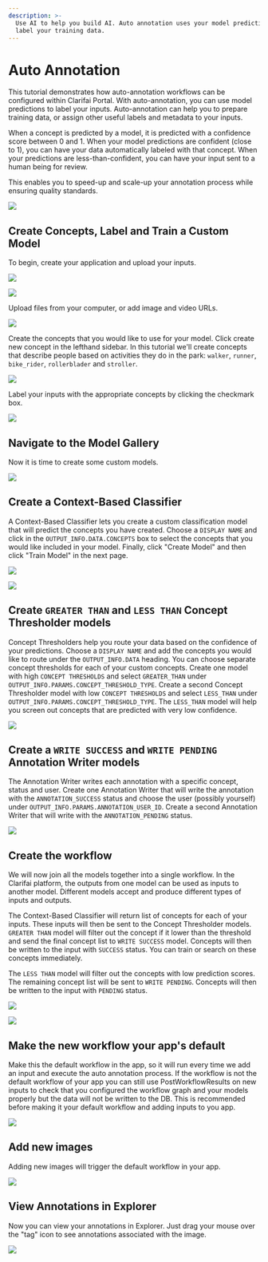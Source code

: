 ```yaml
---
description: >-
  Use AI to help you build AI. Auto annotation uses your model predictions to
  label your training data.
---
```


# Auto Annotation

This tutorial demonstrates how auto-annotation workflows can be configured within Clarifai Portal. With auto-annotation, you can use model predictions to label your inputs. Auto-annotation can help you to prepare training data, or assign other useful labels and metadata to your inputs.

When a concept is predicted by a model, it is predicted with a confidence score between 0 and 1. When your model predictions are confident \(close to 1\), you can have your data automatically labeled with that concept. When your predictions are less-than-confident, you can have your input sent to a human being for review.

This enables you to speed-up and scale-up your annotation process while ensuring quality standards.

![](../../.gitbook/assets/auto_annotation.jpg)

## Create Concepts, Label and Train a Custom Model

To begin, create your application and upload your inputs.

![](../../.gitbook/assets/create_auto_annotation_demo%20%281%29%20%282%29%20%282%29%20%282%29%20%282%29%20%282%29%20%283%29.jpg)

![](../../.gitbook/assets/auto_annotation_app_details.jpg)

Upload files from your computer, or add image and video URLs.

![](../../.gitbook/assets/add_inputs_auto_demo%20%281%29%20%283%29%20%283%29%20%283%29%20%283%29%20%283%29%20%282%29.jpg)

Create the concepts that you would like to use for your model. Click create new concept in the lefthand sidebar. In this tutorial we'll create concepts that describe people based on activities they do in the park: `walker`, `runner`, `bike_rider`, `rollerblader` and `stroller`.

![](../../.gitbook/assets/create_concepts_auto_a%20%281%29%20%282%29%20%282%29%20%282%29%20%282%29%20%282%29%20%281%29.jpg)

Label your inputs with the appropriate concepts by clicking the checkmark box.

![](../../.gitbook/assets/label_inputs_aa%20%281%29%20%281%29%20%282%29%20%283%29%20%283%29%20%283%29%20%283%29%20%282%29.jpg)

## Navigate to the Model Gallery

Now it is time to create some custom models.

![](../../.gitbook/assets/model_gallery%20%281%29%20%283%29%20%283%29%20%282%29%20%284%29.jpg)

## Create a Context-Based Classifier

A Context-Based Classifier lets you create a custom classification model that will predict the concepts you have created. Choose a `DISPLAY NAME` and click in the `OUTPUT_INFO.DATA.CONCEPTS` box to select the concepts that you would like included in your model. Finally, click "Create Model" and then click "Train Model" in the next page.

![](../../.gitbook/assets/create_cbc_aa%20%281%29%20%282%29%20%282%29%20%282%29%20%282%29%20%282%29%20%281%29.jpg)

![](../../.gitbook/assets/train_cbc_aa%20%281%29%20%282%29%20%282%29%20%282%29%20%282%29%20%282%29%20%284%29.jpg)

## Create `GREATER THAN` and `LESS THAN` Concept Thresholder models

Concept Thresholders help you route your data based on the confidence of your predictions. Choose a `DISPLAY NAME` and add the concepts you would like to route under the `OUTPUT_INFO.DATA` heading. You can choose separate concept thresholds for each of your custom concepts. Create one model with high `CONCEPT THRESHOLDS` and select `GREATER_THAN` under `OUTPUT_INFO.PARAMS.CONCEPT_THRESHOLD_TYPE`. Create a second Concept Thresholder model with low `CONCEPT THRESHOLDS` and select `LESS_THAN` under `OUTPUT_INFO.PARAMS.CONCEPT_THRESHOLD_TYPE`. The `LESS_THAN` model will help you screen out concepts that are predicted with very low confidence.

![](../../.gitbook/assets/concept_thresholder.jpg)

## Create a `WRITE SUCCESS` and `WRITE PENDING` Annotation Writer models

The Annotation Writer writes each annotation with a specific concept, status and user. Create one Annotation Writer that will write the annotation with the `ANNOTATION_SUCCESS` status and choose the user \(possibly yourself\) under `OUTPUT_INFO.PARAMS.ANNOTATION_USER_ID`. Create a second Annotation Writer that will write with the `ANNOTATION_PENDING` status.

![](../../.gitbook/assets/annotation_writer%20%281%29%20%281%29%20%282%29%20%283%29%20%283%29%20%283%29%20%283%29%20%283%29.jpg)

## Create the workflow

We will now join all the models together into a single workflow. In the Clarifai platform, the outputs from one model can be used as inputs to another model. Different models accept and produce different types of inputs and outputs.

The Context-Based Classifier will return list of concepts for each of your inputs. These inputs will then be sent to the Concept Thresholder models. `GREATER THAN` model will filter out the concept if it lower than the threshold and send the final concept list to `WRITE SUCCESS` model. Concepts will then be written to the input with `SUCCESS` status. You can train or search on these concepts immediately.

The `LESS THAN` model will filter out the concepts with low prediction scores. The remaining concept list will be sent to `WRITE PENDING`. Concepts will then be written to the input with `PENDING` status.

![](../../.gitbook/assets/create_workflow_aa%20%281%29%20%282%29%20%282%29%20%282%29%20%282%29%20%282%29%20%282%29.jpg)

![](../../.gitbook/assets/connect_nodes_aa%20%283%29.jpg)

## Make the new workflow your app's default

Make this the default workflow in the app, so it will run every time we add an input and execute the auto annotation process. If the workflow is not the default workflow of your app you can still use PostWorkflowResults on new inputs to check that you configured the workflow graph and your models properly but the data will not be written to the DB. This is recommended before making it your default workflow and adding inputs to you app.

![](../../.gitbook/assets/set_as_default%20%281%29%20%281%29%20%282%29%20%282%29%20%282%29%20%282%29%20%282%29.jpg)

## Add new images

Adding new images will trigger the default workflow in your app.

![](../../.gitbook/assets/add_additional_inputs%20%281%29%20%281%29%20%282%29%20%282%29%20%282%29%20%282%29%20%282%29%20%284%29.jpg)

## View Annotations in Explorer

Now you can view your annotations in Explorer. Just drag your mouse over the "tag" icon to see annotations associated with the image.

![](../../.gitbook/assets/aa_inputs.jpg)

